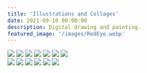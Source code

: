 ```yaml
---
title: 'Illustrations and Collages'
date: 2021-09-10 00:00:00
description: Digital drawing and painting.
featured_image: '/images/RedEye.webp'
---
```


<div class="gallery" data-columns="3">
	<img src="/images/text_parrots_gif.gif">
	<img src="/images/teeshirt.jpg">
	<img src="/images/windowseatbags1.jpg">
	<img src="/images/child_crow.jpg">
	<img src="/images/dragonfly.jpg">
	<img src="/images/photo_collage_poppies-01.jpg">	
	<img src="/images/glitch.JPG">
	
	
<div class="gallery" data-columns="3">
	<img src="/images/schoolchildren.jpg">
	<img src="/images/grub_life.jpg">
	<img src="/images/berntein.jpg">
	<img src="/images/meridian_octopus.jpg">
	<img src="/images/child_crow.jpg">
	<img src="/images/dragonfly.jpg">
</div>
